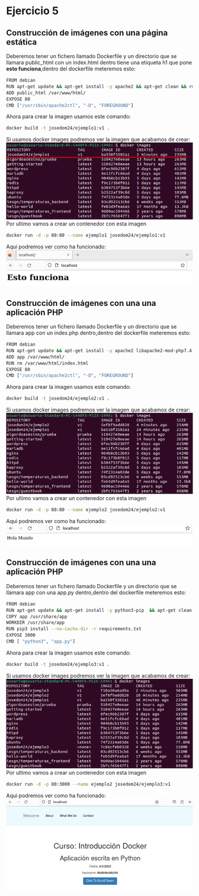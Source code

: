 # Ejercicio 5
## Construcción de imágenes con una página estática
Deberemos tener un fichero llamado Dockerfile y un directorio que se llamara public_html con un index.html dentro tiene una etiqueta h1 que pone **esto funciona**,dentro del dockerfile meteremos esto:
```bash
FROM debian
RUN apt-get update && apt-get install -y apache2 && apt-get clean && rm -rf /var/lib/apt/lists/*
ADD public_html /var/www/html/
EXPOSE 80
CMD ["/usr/sbin/apache2ctl", "-D", "FOREGROUND"]
```
Ahora para crear la imagen usamos este comando:
```bash
docker build -t josedom24/ejemplo1:v1 .
```
Si usamos docker images podremos ver la imagen que acabamos de crear:
![foto docker](https://github.com/AlvaroAMGX/Practica_Docker/blob/main/Imagenes/docker30.png) 
Por ultimo vamos a crear un contenedor con esta imagen
```bash
docker run -d -p 80:80 --name ejemplo1 josedom24/ejemplo1:v1
```
Aqui podremos ver como ha funcionado:
![foto docker](https://github.com/AlvaroAMGX/Practica_Docker/blob/main/Imagenes/docker31.png) 
## Construcción de imágenes con una una aplicación PHP
Deberemos tener un fichero llamado Dockerfile y un directorio que se llamara app con un index.php dentro,dentro del dockerfile meteremos esto:
```bash
FROM debian
RUN apt-get update && apt-get install -y apache2 libapache2-mod-php7.4 php7.4 && apt-get clean && rm -rf /var/lib/apt/lists/*
ADD app /var/www/html/
RUN rm /var/www/html/index.html
EXPOSE 80
CMD ["/usr/sbin/apache2ctl", "-D", "FOREGROUND"]
```
Ahora para crear la imagen usamos este comando:
```bash
docker build -t josedom24/ejemplo2:v1 .
```
Si usamos docker images podremos ver la imagen que acabamos de crear:  
![foto docker](https://github.com/AlvaroAMGX/Practica_Docker/blob/main/Imagenes/docker32.png)  
Por ultimo vamos a crear un contenedor con esta imagen  
```bash
docker run -d -p 80:80 --name ejemplo2 josedom24/ejemplo2:v1
```
Aqui podremos ver como ha funcionado:  
![foto docker](https://github.com/AlvaroAMGX/Practica_Docker/blob/main/Imagenes/docker33.png) 
## Construcción de imágenes con una una aplicación PHP
Deberemos tener un fichero llamado Dockerfile y un directorio que se llamara app con una app.py dentro,dentro del dockerfile meteremos esto:
```bash
FROM debian
RUN apt-get update && apt-get install -y python3-pip  && apt-get clean && rm -rf /var/lib/apt/lists/*
COPY app /usr/share/app
WORKDIR /usr/share/app
RUN pip3 install --no-cache-dir -r requirements.txt
EXPOSE 3000
CMD [ "python3", "app.py"]
```
Ahora para crear la imagen usamos este comando:
```bash
docker build -t josedom24/ejemplo3:v1 .
```
Si usamos docker images podremos ver la imagen que acabamos de crear:  
![foto docker](https://github.com/AlvaroAMGX/Practica_Docker/blob/main/Imagenes/docker34.png)  
Por ultimo vamos a crear un contenedor con esta imagen  
```bash
docker run -d -p 80:3000 --name ejemplo2 josedom24/ejemplo3:v1
```
Aqui podremos ver como ha funcionado:  
![foto docker](https://github.com/AlvaroAMGX/Practica_Docker/blob/main/Imagenes/docker35.png) 
